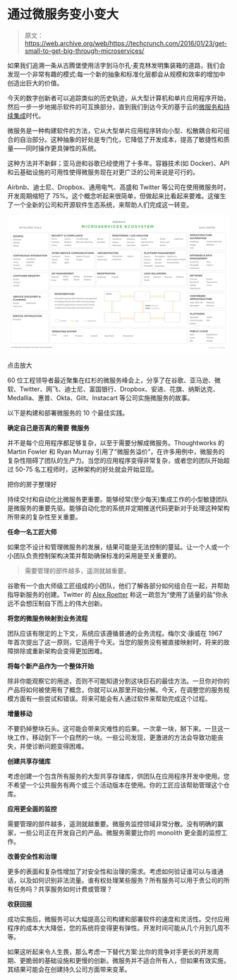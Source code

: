 # 通过微服务变小变大

> 原文：<https://web.archive.org/web/https://techcrunch.com/2016/01/23/get-small-to-get-big-through-microservices/>

如果我们追溯一条从古腾堡使用活字到马尔孔·麦克林发明集装箱的道路，我们会发现一个非常有趣的模式:每一个新的抽象和标准化层都会从规模和效率的增加中创造出巨大的价值。

今天的数字创新者可以追踪类似的历史轨迹，从大型计算机和单片应用程序开始，然后一步一步地揭示软件的可互换部分，直到我们到达今天的基于云的[微服务和持续集成](https://web.archive.org/web/20230321052126/https://www.sequoiacap.com/article/build-us-microservices/)时代。

微服务是一种构建软件的方法，它从大型单片应用程序转向小型、松散耦合和可组合的自治部分。这种抽象的好处是专门化，它降低了开发成本，提高了敏捷性和质量——同时操作更具弹性的系统。

这种方法并不新鲜；亚马逊和谷歌已经使用了十多年。容器技术(如 Docker)、API 和云基础设施的可用性使得微服务现在对更广泛的公司来说是可行的。

Airbnb、迪士尼、Dropbox、通用电气、高盛和 Twitter 等公司在使用微服务时，开发周期缩短了 75%。这个概念听起来很简单，但做起来比看起来要难。这催生了一个全新的公司和开源软件生态系统，来帮助人们完成这一转变。

[![V18](img/59aef927c0a24dd8307f1bf328410952.png)](https://web.archive.org/web/20230321052126/https://techcrunch.com/wp-content/uploads/2016/01/v18.png)

点击放大

60 位工程领导者最近聚集在红杉的微服务峰会上，分享了在谷歌、亚马逊、微软、Twitter、网飞、迪士尼、富国银行、Dropbox、安进、花旗、纳斯达克、Medallia、惠普、Okta、Gilt、Instacart 等公司实施微服务的故事。

以下是构建和部署微服务的 10 个最佳实践。

**确定自己是否真的需要** **微服务**

并不是每个应用程序都足够复杂，以至于需要分解成微服务。Thoughtworks 的 Martin Fowler 和 Ryan Murray 引用了“微服务溢价”，在许多用例中，微服务的复杂性阻碍了团队的生产力。当您的应用程序变得非常复杂，或者您的团队开始超过 50-75 名工程师时，这种架构的好处就会开始显现。

把你的房子整理好

持续交付和自动化比微服务更重要。能够经常(至少每天)集成工作的小型敏捷团队是微服务的重要先驱。能够自动化您的系统并定期推送代码更新对于处理这种架构所带来的复杂性至关重要。

**任命一名工匠大师**

如果您不设计和管理微服务的发展，结果可能是无法控制的蔓延。让一个人或一个小团队负责控制架构决策并帮助确保标准的采用是至关重要的。

> 需要管理的部件越多，遥测就越重要。

谷歌有一个由大师级工匠组成的小团队，他们了解各部分如何组合在一起，并帮助指导新服务的创建。Twitter 的 [Alex Roetter](https://web.archive.org/web/20230321052126/https://twitter.com/aroetter) 称这一疏忽为“使用了适量的盐”你永远不会想压制自下而上的伟大创新。

**将您的微服务映射到业务流程**

团队应该有限定的上下文，系统应该遵循普通的业务流程。梅尔文·康威在 1967 年首次提出了这一原则，它适用于今天。当您的服务没有被直接映射时，将来的故障排除或重新架构会变得更加困难。

**将每个新产品作为一个整体开始**

除非你能观察它的用途，否则不可能知道分割这块巨石的最佳方法。一旦你对你的产品将如何被使用有了概念，你就可以从那里开始分解。今天，在调整您的服务规模方面有一些尝试和错误。将来可能会有人通过软件来帮助完成这个过程。

**增量移动**

不要扔掉整块石头。这可能会带来灾难性的后果。一次拿一块，掰下来。一旦这一块工作，移动到下一个自然的一块。一些公司发现，更激进的方法会导致功能丧失，并使诊断问题变得困难。

**创建共享存储库**

考虑创建一个包含所有服务的大型共享存储库，供团队在应用程序开发中使用。您不希望一个公共服务有两个或三个活动版本在使用。你的工匠应该帮助管理这个仓库。

**应用更全面的监控**

需要管理的部件越多，遥测就越重要。微服务监控领域非常分散。没有明确的赢家，一些公司正在开发自己的产品。微服务需要比你的 monolith 更全面的监控工作。

**改善安全性和治理**

更多的表面和复杂性增加了对安全性和治理的需求。考虑如何验证谁可以与谁通话，以及如何识别非法流量。谁有权处理某些服务？所有服务可以用于贵公司的所有任务吗？共享服务如何计费或管理？

**收获回报**

成功实施后，微服务可以大幅提高公司构建和部署软件的速度和灵活性。交付应用程序的成本大大降低，您的系统将变得更有弹性。开发时间可能从几个月到几周不等。

如果这听起来令人生畏，那么考虑一下替代方案:比你的竞争对手更长的开发周期、更脆弱的基础设施和更慢的创新。微服务并不适合所有人，但如果有效实施，其结果可能会在创建持久公司方面带来变革。